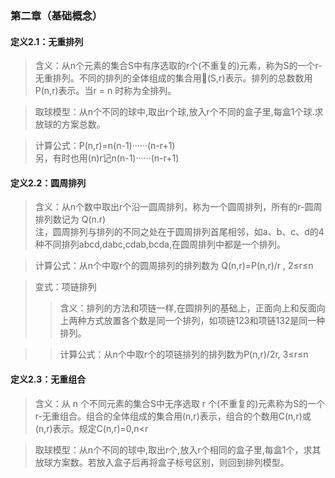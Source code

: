 ### 第二章（基础概念）
#### 定义2.1：无重排列
> 含义：从n个元素的集合S中有序选取的r个(不重复的)元素，称为S的一个r-无重排列。不同的排列的全体组成的集合用(S,r)表示。排列的总数数用P(n,r)表示。当r = n 时称为全排列。

> 取球模型：从n个不同的球中,取出r个球,放入r个不同的盒子里,每盒1个球.求放球的方案总数。

> 计算公式：P(n,r)=n(n-1)······(n-r+1)   
> 另，有时也用(n)r记n(n-1)······(n-r+1)

#### 定义2.2：圆周排列
> 含义：从n个数中取出r个沿一圆周排列，称为一个圆周排列，所有的r-圆周排列数记为 Q(n.r)     
> 注，圆周排列与排列的不同之处在于圆周排列首尾相邻，如a、b、c、d的4种不同排列abcd,dabc,cdab,bcda,在圆周排列中都是一个排列。

> 计算公式：从n个中取r个的圆周排列的排列数为 Q(n,r)=P(n,r)/r , 2≤r≤n

> 变式：项链排列
>> 含义：排列的方法和项链一样,在圆排列的基础上，正面向上和反面向上两种方式放置各个数是同一个排列，如项链123和项链132是同一种排列。    

>> 计算公式：从n个中取r个的项链排列的排列数为P(n,r)/2r,  3≤r≤n

#### 定义2.3：无重组合
> 含义：从 n 个不同元素的集合S中无序选取 r 个(不重复的)元素称为S的一个r-无重组合。组合的全体组成的集合用(n,r)表示，组合的个数用C(n,r)或(n,r)表示。规定C(n,r)=0,n<r

> 取球模型：从n个不同的球中,取出r个,放入r个相同的盒子里,每盒1个，求其放球方案数。若放入盒子后再将盒子标号区别，则回到排列模型。
